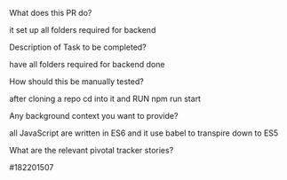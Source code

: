 What does this PR do?

it set up all folders required for backend

Description of Task to be completed?

have all folders required for backend done

How should this be manually tested?

after cloning a repo cd into it and RUN npm run start

Any background context you want to provide?

all JavaScript are written in ES6 and it use babel to transpire down to ES5

What are the relevant pivotal tracker stories?

#182201507